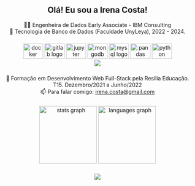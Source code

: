 ###
<h2 align="center">Olá! Eu sou a Irena Costa!</h2>
<p align="center"> 👩‍💻 Engenheira de Dados Early Associate - IBM Consulting<br>
 📖 Tecnologia de Banco de Dados (Faculdade UnyLeya), 2022 - 2024.<br> </p>

###
<div align="center">
  <img src="https://cdn.jsdelivr.net/gh/devicons/devicon/icons/docker/docker-original.svg" height="40" width="52" alt="docker logo"  />
  <img src="https://cdn.jsdelivr.net/gh/devicons/devicon/icons/gitlab/gitlab-original.svg" height="40" width="52" alt="gitlab logo"  />
  <img src="https://cdn.jsdelivr.net/gh/devicons/devicon/icons/jupyter/jupyter-original.svg" height="40" width="52" alt="jupyter logo"  />
  <img src="https://cdn.jsdelivr.net/gh/devicons/devicon/icons/mongodb/mongodb-original.svg" height="40" width="52" alt="mongodb logo"  />
  <img src="https://cdn.jsdelivr.net/gh/devicons/devicon/icons/mysql/mysql-original.svg" height="40" width="52" alt="mysql logo"  />
  <img src="https://cdn.jsdelivr.net/gh/devicons/devicon/icons/pandas/pandas-original.svg" height="40" width="52" alt="pandas logo"  />
  <img src="https://cdn.jsdelivr.net/gh/devicons/devicon/icons/python/python-original.svg" height="40" width="52" alt="python logo"  />
</div>

<div align="center">
  <img src="https://media.istockphoto.com/vectors/data-analysis-vector-illustration-with-young-woman-sitting-in-front-vector-id1325034866?k=20&m=1325034866&s=612x612&w=0&h=vzbDYZxERWPkGl7U0ejPtSGkgCjlcO0nR_DTkezpEGU=" />
</div>

###
<p align="center">🧭 Formação em Desenvolvimento Web Full-Stack pela Resilia Educação. T15. Dezembro/2021 a Junho/2022<br>📫 Para falar comigo: <a href = "mailto:irena.costa@gmail.com">irena.costa@gmail.com</a></p>



###
<div align="center">
  <img src="https://github-readme-stats.vercel.app/api?hide_title=false&hide_rank=false&show_icons=true&include_all_commits=true&count_private=true&disable_animations=false&theme=radical&locale=pt-br&hide_border=false&username=irenacosta" height="150" alt="stats graph"  />
  <img src="https://github-readme-stats.vercel.app/api/top-langs?locale=pt-br&hide_title=false&layout=compact&card_width=320&langs_count=5&theme=dracula&hide_border=false&username=irenacosta" height="150" alt="languages graph"  />
</div>

###
<div align="center">
  <img src="https://profile-counter.glitch.me/irenacosta/count.svg?"  />
</div>

###
